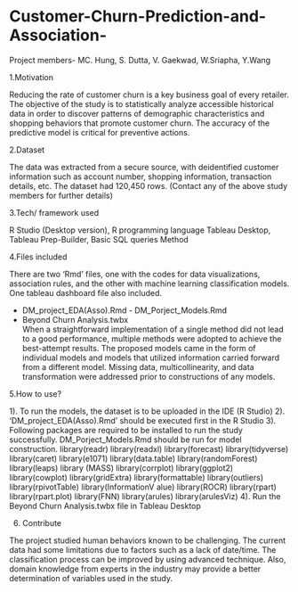 # Customer-Churn-Prediction-and-Association-
Project members- MC. Hung, S. Dutta, V. Gaekwad, W.Sriapha, Y.Wang


1.Motivation

Reducing the rate of customer churn is a key business goal of every retailer. The objective of the study is to statistically analyze accessible historical data in order to discover patterns of demographic characteristics and shopping behaviors that promote customer churn. The accuracy of the predictive model is critical for preventive actions.

2.Dataset

The data was extracted from a secure source, with deidentified customer information such as account number, shopping information, transaction details, etc. The dataset had 120,450 rows. (Contact any of the above study members for further details)

3.Tech/ framework used

R Studio (Desktop version), R programming language Tableau Desktop, Tableau Prep-Builder, Basic SQL queries
Method

4.Files included

There are two ‘Rmd’ files, one with the codes for data visualizations, association rules, and the other with machine learning classification models. One tableau dashboard file also included.
- DM_project_EDA(Asso).Rmd - DM_Porject_Models.Rmd
- Beyond Churn Analysis.twbx        
When a straightforward implementation of a single method did not lead to a good performance, multiple methods were adopted to achieve the best-attempt results. The proposed models came in the form of individual models and models that utilized information carried forward from a different model. Missing
data, multicollinearity, and data transformation were addressed prior to constructions of any models.
 
5.How to use?

1). To run the models, the dataset is to be uploaded in the IDE (R Studio)
2). ‘DM_project_EDA(Asso).Rmd’ should be executed first in the R Studio
3). Following packages are required to be installed to run the study successfully. DM_Porject_Models.Rmd should be run for model construction.
library(readr) library(readxl) library(forecast) library(tidyverse) library(caret) library(e1071) library(data.table) library(randomForest) library(leaps)
library (MASS) library(corrplot) library(ggplot2) library(cowplot) library(gridExtra) library(formattable) library(outliers) library(rpivotTable) library(InformationV alue) library(ROCR) library(rpart) library(rpart.plot) library(FNN) library(arules) library(arulesViz)
4). Run the Beyond Churn Analysis.twbx file in Tableau Desktop

6. Contribute

The project studied human behaviors known to be challenging. The current data had some limitations due to factors such as a lack of date/time. The classification process can be improved by using advanced technique. Also, domain knowledge from experts in the industry may provide a better determination of variables used in the study.
